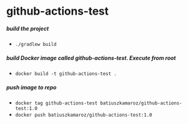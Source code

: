 # github-actions-test

##### build the project

- `./gradlew build`

##### build Docker image called github-actions-test. Execute from root

- `docker build -t github-actions-test .`

##### push image to repo

- `docker tag github-actions-test batiuszkamaroz/github-actions-test:1.0`
- `docker push batiuszkamaroz/github-actions-test:1.0`
